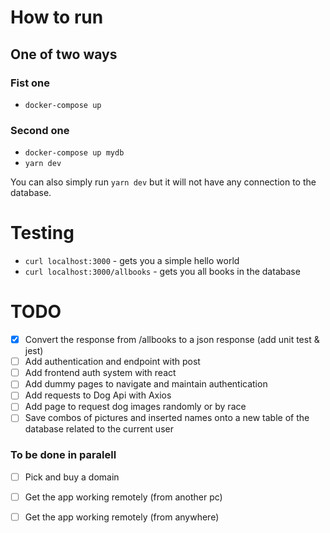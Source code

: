 # How to run

## One of two ways

### Fist one

- `docker-compose up` 

### Second one

- `docker-compose up mydb`
- `yarn dev`

You can also simply run `yarn dev` but it will not have any connection to the database.

# Testing

- `curl localhost:3000` - gets you a simple hello world
- `curl localhost:3000/allbooks` - gets you all books in the database

# TODO

- [x] Convert the response from /allbooks to a json response (add unit test & jest)
- [ ] Add authentication and endpoint with post
- [ ] Add frontend auth system with react
- [ ] Add dummy pages to navigate and maintain authentication
- [ ] Add requests to Dog Api with Axios
- [ ] Add page to request dog images randomly or by race
- [ ] Save combos of pictures and inserted names onto a new table of the database related to the current user

### To be done in paralell

- [ ] Pick and buy a domain
- [ ] Get the app working remotely (from another pc)
- [ ] Get the app working remotely (from anywhere)

